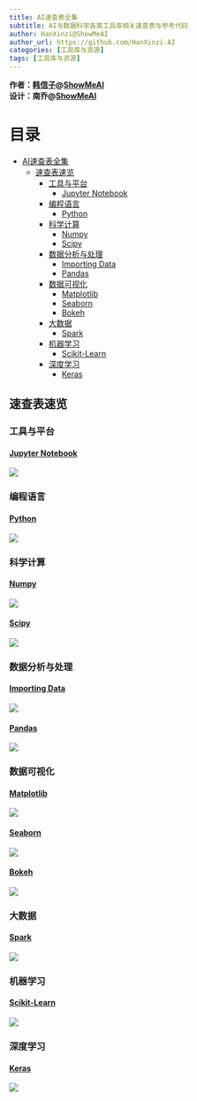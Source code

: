 ```yaml
---
title: AI速查表全集
subtitle: AI与数据科学各类工具库相关速查表与参考代码
author: HanXinzi@ShowMeAI
author_url: https://github.com/HanXinzi-AI
categories: [工具库与资源]
tags: [工具库与资源]
---
```



**作者：[韩信子](https://github.com/HanXinzi-AI)@[ShowMeAI](https://github.com/ShowMeAI-Hub)**<br>
**设计：南乔@[ShowMeAI](https://github.com/ShowMeAI-Hub)**

目录
=================

* [AI速查表全集](#ai速查表全集)
   * [速查表速览](#速查表速览)
      * [工具与平台](#工具与平台)
         * [<a href="https://github.com/ShowMeAI-Hub/awesome-AI-cheatsheets/tree/main/JupyterNotebook">Jupyter Notebook</a>](#jupyter-notebook)
      * [编程语言](#编程语言)
         * [<a href="https://github.com/ShowMeAI-Hub/awesome-AI-cheatsheets/tree/main/Python">Python</a>](#python)
      * [科学计算](#科学计算)
         * [<a href="https://github.com/ShowMeAI-Hub/awesome-AI-cheatsheets/tree/main/Numpy">Numpy</a>](#numpy)
         * [<a href="https://github.com/ShowMeAI-Hub/awesome-AI-cheatsheets/tree/main/Scipy">Scipy</a>](#scipy)
      * [数据分析与处理](#数据分析与处理)
         * [<a href="https://github.com/ShowMeAI-Hub/awesome-AI-cheatsheets/tree/main/Importing%20Data">Importing Data</a>](#importing-data)
         * [<a href="https://github.com/ShowMeAI-Hub/awesome-AI-cheatsheets/tree/main/Pandas">Pandas</a>](#pandas)
      * [数据可视化](#数据可视化)
         * [<a href="https://github.com/ShowMeAI-Hub/awesome-AI-cheatsheets/tree/main/Matplotlib">Matplotlib</a>](#matplotlib)
         * [<a href="https://github.com/ShowMeAI-Hub/awesome-AI-cheatsheets/tree/main/Seaborn">Seaborn</a>](#seaborn)
         * [<a href="https://github.com/ShowMeAI-Hub/awesome-AI-cheatsheets/tree/main/Bokeh">Bokeh</a>](#bokeh)
      * [大数据](#大数据)
         * [<a href="https://github.com/ShowMeAI-Hub/awesome-AI-cheatsheets/tree/main/Spark">Spark</a>](#spark)
      * [机器学习](#机器学习)
         * [<a href="https://github.com/ShowMeAI-Hub/awesome-AI-cheatsheets/tree/main/Scikit-Learn">Scikit-Learn</a>](#scikit-learn)
      * [深度学习](#深度学习)
         * [<a href="https://github.com/ShowMeAI-Hub/awesome-AI-cheatsheets/tree/main/Keras">Keras</a>](#keras)



## 速查表速览

### 工具与平台

#### [Jupyter Notebook](https://github.com/ShowMeAI-Hub/awesome-AI-cheatsheets/tree/main/JupyterNotebook)
<img src="http://ww1.sinaimg.cn/large/0060yMmAly1grmheh2b5lj31fm10ck71.jpg" referrerpolicy="no-referrer"/>

### 编程语言

#### [Python](https://github.com/ShowMeAI-Hub/awesome-AI-cheatsheets/tree/main/Python)
<img src="http://ww1.sinaimg.cn/large/0060yMmAly1grmhgnvlo8j31fi10stw2.jpg" referrerpolicy="no-referrer"/>

### 科学计算

#### [Numpy](https://github.com/ShowMeAI-Hub/awesome-AI-cheatsheets/tree/main/Numpy)
<img src="http://ww1.sinaimg.cn/large/0060yMmAly1grmhh8jzscj31fg1021a4.jpg" referrerpolicy="no-referrer"/>

#### [Scipy](https://github.com/ShowMeAI-Hub/awesome-AI-cheatsheets/tree/main/Scipy)
<img src="http://ww1.sinaimg.cn/large/0060yMmAly1grmhi800noj31fe100h14.jpg" referrerpolicy="no-referrer"/>

### 数据分析与处理

#### [Importing Data](https://github.com/ShowMeAI-Hub/awesome-AI-cheatsheets/tree/main/Importing%20Data)
<img src="http://ww1.sinaimg.cn/large/0060yMmAly1grmhjptab5j31fg0zy7gu.jpg" referrerpolicy="no-referrer"/>

#### [Pandas](https://github.com/ShowMeAI-Hub/awesome-AI-cheatsheets/tree/main/Pandas)
<img src="http://ww1.sinaimg.cn/large/0060yMmAly1grmhi3v8cvj31fg0zw4ck.jpg" referrerpolicy="no-referrer"/>

### 数据可视化

#### [Matplotlib](https://github.com/ShowMeAI-Hub/awesome-AI-cheatsheets/tree/main/Matplotlib)
<img src="http://ww1.sinaimg.cn/large/0060yMmAly1grmhi3mnhjj31fe0zydwh.jpg" referrerpolicy="no-referrer"/>

#### [Seaborn](https://github.com/ShowMeAI-Hub/awesome-AI-cheatsheets/tree/main/Seaborn)
<img src="http://ww1.sinaimg.cn/large/0060yMmAly1grmhi6s7adj31fi0zy4gd.jpg" referrerpolicy="no-referrer"/>

#### [Bokeh](https://github.com/ShowMeAI-Hub/awesome-AI-cheatsheets/tree/main/Bokeh)
<img src="http://ww1.sinaimg.cn/large/0060yMmAly1grmhi66xv4j31fi0zugyc.jpg" referrerpolicy="no-referrer"/>


### 大数据
#### [Spark](https://github.com/ShowMeAI-Hub/awesome-AI-cheatsheets/tree/main/Spark)
<img src="http://ww1.sinaimg.cn/large/0060yMmAly1grmhlj26yoj31fe0t8gwr.jpg" referrerpolicy="no-referrer"/>

### 机器学习
#### [Scikit-Learn](https://github.com/ShowMeAI-Hub/awesome-AI-cheatsheets/tree/main/Scikit-Learn)
<img src="http://ww1.sinaimg.cn/large/0060yMmAly1grmhl9crtuj31fi0zqtjk.jpg" referrerpolicy="no-referrer"/>

### 深度学习
#### [Keras](https://github.com/ShowMeAI-Hub/awesome-AI-cheatsheets/tree/main/Keras)
<img src="http://ww1.sinaimg.cn/large/0060yMmAly1grmhi6fd9nj31fe0zy175.jpg" referrerpolicy="no-referrer"/>